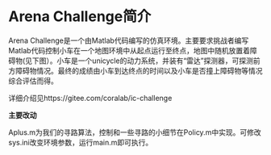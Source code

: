 # Arena Challenge简介
Arena Challenge是一个由Matlab代码编写的仿真环境。主要要求挑战者编写Matlab代码控制小车在一个地图环境中从起点运行至终点，地图中随机放置着障碍物(见下图）。小车是一个unicycle的动力系统，并装有“雷达”探测器，可探测前方障碍物情况。最终的成绩由小车到达终点的时间以及小车是否撞上障碍物等情况综合评估而得。

详细介绍见https://gitee.com/coralab/ic-challenge

**主要改动**

Aplus.m为我们的寻路算法，控制和一些寻路的小细节在Policy.m中实现。可修改sys.ini改变环境参数，运行main.m即可执行。





